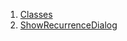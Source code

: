 1.  [Classes](widgets_recurrence_dialog/#classes)
2.  [ShowRecurrenceDialog](widgets_recurrence_dialog/ShowRecurrenceDialog-class.html)
